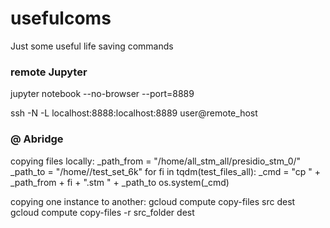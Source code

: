 # usefulcoms
Just some useful life saving commands


### remote Jupyter

jupyter notebook --no-browser --port=8889

ssh -N -L localhost:8888:localhost:8889 user@remote_host


### @ Abridge

copying files locally:
_path_from = "/home/all_stm_all/presidio_stm_0/"
_path_to = "/home//test_set_6k"
for fi in tqdm(test_files_all):
    _cmd = "cp " + _path_from + fi + ".stm " + _path_to
    os.system(_cmd)
    
copying one instance to another:
gcloud compute copy-files src dest
gcloud compute copy-files -r src_folder dest

